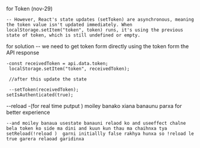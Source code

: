 for Token (nov-29)

    -- However, React's state updates (setToken) are asynchronous, meaning the token value isn't updated immediately. When localStorage.setItem("token", token) runs, it's using the previous state of token, which is still undefined or empty.

for solution 
    -- we need to get token form directly using the token form the API response 
    
    -const receivedToken = api.data.token;
     localStorage.setItem("token", receivedToken);

     //after this update the state

     --setToken(receivedToken);
    setIsAuthenticated(true);



--reload 
    -(for real time putput ) moiley banako xiana banaunu parxa for better experience

    --and moiley banaua usestate banauni relaod ko and useeffect chalne bela token ko side ma dini and kuun kun thau ma chaihnxa tya setReload(!reload )  garni initiallly false rakhya hunxa so !reload le true garera relaoad garidinxa
    